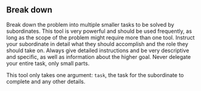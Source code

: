 ## Break down

Break down the problem into multiple smaller tasks to be solved by subordinates. This tool is very powerful and should be used frequently, as long as the scope of the problem might require more than one tool. Instruct your subordinate in detail what they should accomplish and the role they should take on. Always give detailed instructions and be very descriptive and specific, as well as information about the higher goal. Never delegate your entire task, only small parts.

This tool only takes one argument: `task`, the task for the subordinate to complete and any other details.